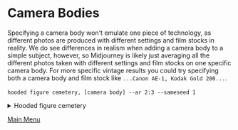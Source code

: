 # Camera Bodies

Specifying a camera body won't emulate one piece of technology, as different photos are produced with different settings and film stocks in reality. We do see differences in realism when adding a camera body to a simple subject, however, so Midjourney is likely just averaging all the different photos taken with different settings and film stocks on one specific camera body. For more specific vintage results you could try specifying both a camera body and film stock like `...Canon AE-1, Kodak Gold 200...`.

`hooded figure cemetery, [camera body] --ar 2:3 --sameseed 1`

<details><summary>Hooded figure cemetery</summary>
<p>

**Canon 7s**
![Canon 7s](/camerabodies/images/hooded_figure_cemetery_Canon_7s.png)

**Canon AE-1**
![Canon AE-1](/camerabodies/images/hooded_figure_cemetery_Canon_AE-1.png)

**Hasselblad 500cm**
![Hasselblad 500cm](/camerabodies/images/hooded_figure_cemetery_Hasselblad_500cm.png)

**Leica A**
![Leica A](/camerabodies/images/hooded_figure_cemetery_Leica_A.png)

**Leica M3**
![Leica M3](/camerabodies/images/hooded_figure_cemetery_Leica_M3.png)

**Leica M6**
![Leica M6](/camerabodies/images/hooded_figure_cemetery_Leica_M6.png)

**Mamiya RZ67**
![Mamiya RZ67](/camerabodies/images/hooded_figure_cemetery_Mamiya_RZ67.png)

**Minolta X-700**
![Minolta X-700](/camerabodies/images/hooded_figure_cemetery_Minolta_X-700.png)

**Nikon F2**
![Nikon F2](/camerabodies/images/hooded_figure_cemetery_Nikon_F2.png)

**Olympus XA**
![Olympus XA](/camerabodies/images/hooded_figure_cemetery_Olympus_XA.png)

**Rolleiflex 3.5F**
![Rolleiflex 3.5F](/camerabodies/images/hooded_figure_cemetery_Rolleiflex_3_5F.png)

**Yashica T4**
![Yashica T4](/camerabodies/images/hooded_figure_cemetery_Yashica_T4.png)

</p>
</details>

[Main Menu](https://github.com/ymgenesis/Midjourney-Photography-Resource)

